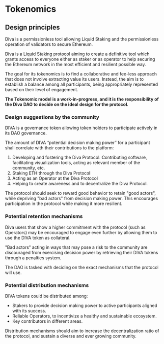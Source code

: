 # Tokenomics

## Design principles

Diva is a permissionless tool allowing Liquid Staking and the permissionless operation of validators to secure Ethereum.

Diva is a Liquid Staking protocol aiming to create a definitive tool which grants access to everyone either as staker or as operator to help securing the Ethereum network in the most efficient and resilient possible way.

The goal for its tokenomics is to find a collaborative and fee-less approach that does not involve extracting value its users. Instead, the aim is to establish a balance among all participants, being appropriately represented based on their level of engagement.

**The Tokenomic model is a work-in-progress, and it is the responsibility of the Diva DAO to decide on the ideal design for the protocol.**

### Design suggestions by the community

DIVA is a governance token allowing token holders to participate actively in its DAO governance.

The amount of DIVA “potential decision making power” for a participant shall correlate with their contributions to the platform:

1. Developing and fostering the Diva Protocol: Contributing software, facilitating visualization tools, acting as relevant member of the community, etc.
2. Staking ETH through the Diva Protocol
3. Acting as an Operator at the Diva Protocol
4. Helping to create awareness and to decentralize the Diva Protocol.

The protocol should seek to reward good behavior to retain "good actors", while depriving "bad actors" from decision making power. This encourages participation in the protocol while making it more resilient.


### Potential retention mechanisms

Diva users that show a higher commitment with the protocol (such as Operators) may be encouraged to engage even further by allowing them to use the DIVA token as collateral.

"Bad actors" acting in ways that may pose a risk to the community are discouraged from exercising decision power by retrieving their DIVA tokens through a penalties system.

The DAO is tasked with deciding on the exact mechanisms that the protocol will use.


### Potential distribution mechanisms

DIVA tokens could be distributed among:

- Stakers to provide decision making power to active participants aligned with its success.
- Reliable Operators, to incentivize a healthy and sustainable ecosystem.
- Key contributors in different areas.

Distribution mechanisms should aim to increase the decentralization ratio of the protocol, and sustain a diverse and ever growing community.

